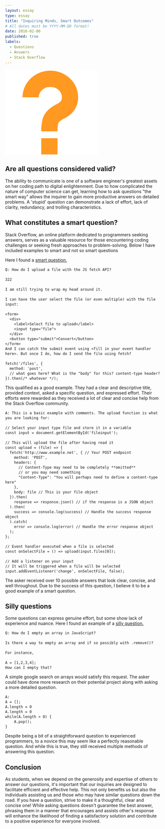 ```yaml
---
layout: essay
type: essay
title: "Inquiring Minds, Smart Outcomes"
# All dates must be YYYY-MM-DD format!
date: 2016-02-06
published: true
labels:
  - Questions
  - Answers
  - Stack Overflow
---
```


<img width="300px" src="../img/smartquestions/question_mark_PNG60.png">

## Are all questions considered valid?

The ability to communicate is one of a software engineer's greatest assets on her coding path to digital enlightenment. Due to how complicated the nature of computer science can get, learning how to ask questions "the smart way" allows the inquirer to gain more productive answers on detailed problems. A 'stupid' question can demonstrate a lack of effort, lack of clarity, redundancy, and trolling characteristics.  

## What constitutes a smart question?
Stack Overflow, an online platform dedicated to programmers seeking answers, serves as a valuable resource for those encountering coding challenges or seeking fresh approaches to problem-solving. Below I have included examples to smart and not so smart questions

Here I found a [smart question.](https://stackoverflow.com/questions/36067767/how-do-i-upload-a-file-with-the-js-fetch-api)
```
Q: How do I upload a file with the JS fetch API?

322

I am still trying to wrap my head around it.

I can have the user select the file (or even multiple) with the file input:

<form>
  <div>
    <label>Select file to upload</label>
    <input type="file">
  </div>
  <button type="submit">Convert</button>
</form>
And I can catch the submit event using <fill in your event handler here>. But once I do, how do I send the file using fetch?

fetch('/files', {
  method: 'post',
  // what goes here? What is the "body" for this? content-type header?
}).then(/* whatever */);
```

This qualified as a good example. They had a clear and descriptive title, provided context, asked a specific question, and expressed effort. Their efforts were rewarded as they received a lot of clear and concise help from the Stack Overflow community. 

```
A: This is a basic example with comments. The upload function is what you are looking for:

// Select your input type file and store it in a variable
const input = document.getElementById('fileinput');

// This will upload the file after having read it
const upload = (file) => {
  fetch('http://www.example.net', { // Your POST endpoint
    method: 'POST',
    headers: {
      // Content-Type may need to be completely **omitted**
      // or you may need something
      "Content-Type": "You will perhaps need to define a content-type here"
    },
    body: file // This is your file object
  }).then(
    response => response.json() // if the response is a JSON object
  ).then(
    success => console.log(success) // Handle the success response object
  ).catch(
    error => console.log(error) // Handle the error response object
  );
};

// Event handler executed when a file is selected
const onSelectFile = () => upload(input.files[0]);

// Add a listener on your input
// It will be triggered when a file will be selected
input.addEventListener('change', onSelectFile, false);

```
 
The asker received over 10 possible answers that look clear, concise, and well throughout. Due to the success of this question, I believe it to be a good example of a smart question.

## Silly questions

Some questions can express genuine effort, but some show lack of experience and nuance. Here I found an example of a [silly question.](https://stackoverflow.com/questions/1232040/how-do-i-empty-an-array-in-javascript/1232046#1232046)

```
Q: How do I empty an array in JavaScript?

Is there a way to empty an array and if so possibly with .remove()?

For instance,

A = [1,2,3,4];
How can I empty that?
```
A simple google search on arrays would satisfy this request. The asker could have done more research on their potential project along with asking a more detailed question. 
```
A:
A = [];
A.length = 0
A.length = 0
while(A.length > 0) {
    A.pop();
}
```
Despite being a bit of a straightforward question to experienced programmers, to a novice this may seem like a perfectly reasonable question. And while this is true, they still received multiple methods of answering this question. 

## Conclusion
As students, when we depend on the generosity and expertise of others to answer our questions, it's important that our inquiries are designed to facilitate efficient and effective help. This not only benefits us but also the individuals assisting us and those who may have similar questions down the road. If you have a question, strive to make it a thoughtful, clear and concise one! While asking questions doesn't guarantee the best answer, phrasing them in a manner that encourages and assists other's response will enhance the likelihood of finding a satisfactory solution and contribute to a positive experience for everyone involved.
